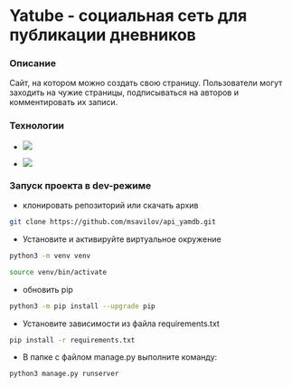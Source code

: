 # Yatube - социальная сеть для публикации дневников

### Описание

Сайт, на котором можно создать свою страницу.
Пользователи могут заходить на чужие страницы, подписываться на авторов и комментировать их записи. 

### Технологии

- ![](https://img.shields.io/badge/Python-3.11-brightgreen)

- ![](https://img.shields.io/badge/Django-3.2-brightgreen)


### Запуск проекта в dev-режиме

- клонировать репозиторий или скачать архив

```bash
git clone https://github.com/msavilov/api_yamdb.git
```

- Установите и активируйте виртуальное окружение

```bash
python3 -m venv venv
```

```bash
source venv/bin/activate
```

- обновить pip

```bash
python3 -m pip install --upgrade pip
```

- Установите зависимости из файла requirements.txt

```bash
pip install -r requirements.txt
```

- В папке с файлом manage.py выполните команду:

```bash
python3 manage.py runserver
```
